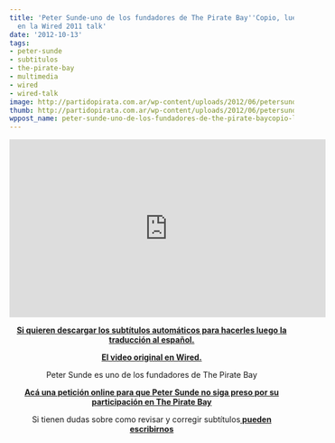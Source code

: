 ```yaml
---
title: 'Peter Sunde-uno de los fundadores de The Pirate Bay''Copio, luego existo'':
  en la Wired 2011 talk'
date: '2012-10-13'
tags:
- peter-sunde
- subtitulos
- the-pirate-bay
- multimedia
- wired
- wired-talk
image: http://partidopirata.com.ar/wp-content/uploads/2012/06/petersunde1.jpg
thumb: http://partidopirata.com.ar/wp-content/uploads/2012/06/petersunde1-100x115.jpg
wppost_name: peter-sunde-uno-de-los-fundadores-de-the-pirate-baycopio-luego-existo-en-la-wired-2011-talk
---
```


<center>
<iframe src="http://www.youtube.com/embed/6_zSJ3I1-FI" frameborder="0" width="560" height="315"></iframe></center>
<p style="text-align: center;"><strong><a href="https://rapidshare.com/files/750853926/PeterSunde.rar" target="_blank">Si quieren descargar los subtítulos automáticos para hacerles luego la traducción al español.</a></strong></p>
<p style="text-align: center;"><strong><a href="http://www.wired.co.uk/news/archive/2012-10/11/peter-sunde-wired-11-flattr-pirate-bay" target="_blank">El video original en Wired.</a></strong></p>
<p style="text-align: center;">Peter Sunde es uno de los fundadores de The Pirate Bay</p>
<p style="text-align: center;"><strong><a href="http://partidopirata.com.ar/5298/es-ofensiva-incendiaria-o-censurable-la-peticion-de-apoyo-a-peter-sunde">Acá una petición online para que Peter Sunde no siga preso por su participación en The Pirate Bay</a></strong></p>
<p style="text-align: center;">Si tienen dudas sobre como revisar y corregir subtítulos<strong><a href="http://partidopirata.com.ar/contacto"> pueden escribirnos</a></strong></p>
